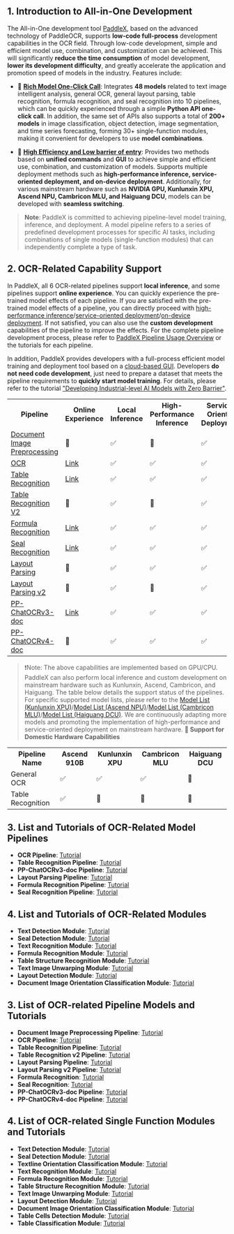 ## 1. Introduction to All-in-One Development

The All-in-One development tool [PaddleX](https://github.com/PaddlePaddle/PaddleX/tree/release/3.0-beta1), based on the advanced technology of PaddleOCR, supports **low-code full-process** development capabilities in the OCR field. Through low-code development, simple and efficient model use, combination, and customization can be achieved. This will significantly **reduce the time consumption** of model development, **lower its development difficulty**, and greatly accelerate the application and promotion speed of models in the industry. Features include:

* 🎨 [**Rich Model One-Click Call**](https://paddlepaddle.github.io/PaddleOCR/latest/en/paddlex/quick_start.html): Integrates **48 models** related to text image intelligent analysis, general OCR, general layout parsing, table recognition, formula recognition, and seal recognition into 10 pipelines, which can be quickly experienced through a simple **Python API one-click call**. In addition, the same set of APIs also supports a total of **200+ models** in image classification, object detection, image segmentation, and time series forecasting, forming 30+ single-function modules, making it convenient for developers to use **model combinations**.

* 🚀 [**High Efficiency and Low barrier of entry**](https://paddlepaddle.github.io/PaddleOCR/latest/en/paddlex/overview.html): Provides two methods based on **unified commands** and **GUI** to achieve simple and efficient use, combination, and customization of models. Supports multiple deployment methods such as **high-performance inference, service-oriented deployment, and on-device deployment**. Additionally, for various mainstream hardware such as **NVIDIA GPU, Kunlunxin XPU, Ascend NPU, Cambricon MLU, and Haiguang DCU**, models can be developed with **seamless switching**.

> **Note**: PaddleX is committed to achieving pipeline-level model training, inference, and deployment. A model pipeline refers to a series of predefined development processes for specific AI tasks, including combinations of single models (single-function modules) that can independently complete a type of task.
## 2. OCR-Related Capability Support

In PaddleX, all 6 OCR-related pipelines support **local inference**, and some pipelines support **online experience**. You can quickly experience the pre-trained model effects of each pipeline. If you are satisfied with the pre-trained model effects of a pipeline, you can directly proceed with [high-performance inference](https://github.com/PaddlePaddle/PaddleX/blob/release/3.0-beta1/docs/pipeline_deploy/high_performance_inference_en.md)/[service-oriented deployment](https://github.com/PaddlePaddle/PaddleX/blob/release/3.0-beta1/docs/pipeline_deploy/service_deploy_en.md)/[on-device deployment](https://paddlepaddle.github.io/PaddleX/latest/en/pipeline_deploy/on_device_deployment.html). If not satisfied, you can also use the **custom development** capabilities of the pipeline to improve the effects. For the complete pipeline development process, please refer to [PaddleX Pipeline Usage Overview](https://github.com/PaddlePaddle/PaddleX/blob/release/3.0-beta1/docs/pipeline_usage/pipeline_develop_guide_en.md) or the tutorials for each pipeline.

In addition, PaddleX provides developers with a full-process efficient model training and deployment tool based on a [cloud-based GUI](https://aistudio.baidu.com/pipeline/mine). Developers **do not need code development**, just need to prepare a dataset that meets the pipeline requirements to **quickly start model training**. For details, please refer to the tutorial ["Developing Industrial-level AI Models with Zero Barrier"](https://aistudio.baidu.com/practical/introduce/546656605663301).

<table>
    <tr>
        <th>Pipeline</th>
        <th>Online Experience</th>
        <th>Local Inference</th>
        <th>High-Performance Inference</th>
        <th>Service-Oriented Deployment</th>
        <th>On-Device Deployment</th>
        <th>Custom Development</th>
        <th><a href="https://aistudio.baidu.com/pipeline/mine">No-Code Development On AI Studio</a></td> 
    </tr>
   <tr>
        <td><a href="https://paddlepaddle.github.io/PaddleX/latest/en/pipeline_usage/tutorials/ocr_pipelines/doc_preprocessor.html">Document Image Preprocessing</a></td>
        <td>🚧</td>
        <td>✅</td>
        <td>🚧</td>
        <td>✅</td>
        <td>🚧</td>
        <td>✅</td>
        <td>🚧</td>
    </tr>
    <tr>
        <td><a href="https://paddlepaddle.github.io/PaddleX/latest/en/pipeline_usage/tutorials/ocr_pipelines/OCR.html">OCR</a></td>
        <td><a href = "https://aistudio.baidu.com/community/app/91660/webUI?source=appMineRecent">Link</a></td>
        <td>✅</td>
        <td>✅</td>
        <td>✅</td>
        <td>✅</td>
        <td>✅</td>
        <td>✅</td>
    </tr>
    <tr>
        <td><a href="https://paddlepaddle.github.io/PaddleX/latest/en/pipeline_usage/tutorials/ocr_pipelines/table_recognition.html">Table Recognition</a></td>
        <td><a href = "https://aistudio.baidu.com/community/app/91661?source=appMineRecent">Link</a></td>
        <td>✅</td>
        <td>✅</td>
        <td>✅</td>
        <td>🚧</td>
        <td>✅</td>
        <td>✅</td>
    </tr>
    <tr>
        <td><a href="https://paddlepaddle.github.io/PaddleX/latest/en/pipeline_usage/tutorials/ocr_pipelines/table_recognition_v2.html">Table Recognition V2</a></td>
        <td>🚧</td>
        <td>✅</td>
        <td>🚧</td>
        <td>✅</td>
        <td>🚧</td>
        <td>✅</td>
        <td>🚧</td>
    </tr>
   </tr>
        <tr>
        <td><a href="https://paddlepaddle.github.io/PaddleX/latest/en/pipeline_usage/tutorials/ocr_pipelines/formula_recognition.html">Formula Recognition</a></td>
        <td><a href = "https://aistudio.baidu.com/community/app/387976/webUI?source=appCenter">Link</a></td>
        <td>✅</td>
        <td>✅</td>
        <td>✅</td>
        <td>🚧</td>
        <td>✅</td>
        <td>✅</td>
    </tr>
    <tr>
        <td><a href="https://paddlepaddle.github.io/PaddleX/latest/en/pipeline_usage/tutorials/ocr_pipelines/seal_recognition.html">Seal Recognition</a></td>
        <td><a href = "https://aistudio.baidu.com/community/app/387977/webUI?source=appCenter">Link</a></td>
        <td>✅</td>
        <td>✅</td>
        <td>✅</td>
        <td>🚧</td>
        <td>✅</td>
        <td>✅</td>
    </tr>
    <tr>
        <td><a href="https://paddlepaddle.github.io/PaddleX/latest/en/pipeline_usage/tutorials/ocr_pipelines/layout_parsing.html">Layout Parsing</a></td>
        <td>🚧</td>
        <td>✅</td>
        <td>✅</td>
        <td>✅</td>
        <td>🚧</td>
        <td>✅</td>
        <td>🚧</td>
    </tr>
    <tr>
        <td><a href="https://paddlepaddle.github.io/PaddleX/latest/en/pipeline_usage/tutorials/ocr_pipelines/layout_parsing_v2.html">Layout Parsing v2</a></td>
        <td>🚧</td>
        <td>✅</td>
        <td>🚧</td>
        <td>✅</td>
        <td>🚧</td>
        <td>🚧</td>
        <td>🚧</td>
    </tr>
    <tr>
        <td><a href="https://paddlepaddle.github.io/PaddleX/latest/en/pipeline_usage/tutorials/information_extraction_pipelines/document_scene_information_extraction.html">PP-ChatOCRv3-doc</a></td>
        <td><a href = "https://aistudio.baidu.com/community/app/182491/webUI?source=appCenter">Link</a></td>
        <td>✅</td>
        <td>✅</td>
        <td>✅</td>
        <td>🚧</td>
        <td>✅</td>
        <td>✅</td>
    </tr>
    <tr>
        <td><a href="https://paddlepaddle.github.io/PaddleX/latest/en/pipeline_usage/tutorials/information_extraction_pipelines/document_scene_information_extraction.html">PP-ChatOCRv4-doc</a></td>
        <td>🚧</td>
        <td>✅</td>
        <td>✅</td>
        <td>✅</td>
        <td>🚧</td>
        <td>✅</td>
        <td>🚧</td>
    </tr>
</table>


</table>


> ❗Note: The above capabilities are implemented based on GPU/CPU. PaddleX can also perform local inference and custom development on mainstream hardware such as Kunlunxin, Ascend, Cambricon, and Haiguang. The table below details the support status of the pipelines. For specific supported model lists, please refer to the [Model List (Kunlunxin XPU)](https://github.com/PaddlePaddle/PaddleX/blob/release/3.0-beta1/docs/support_list/model_list_xpu_en.md)/[Model List (Ascend NPU)](https://github.com/PaddlePaddle/PaddleX/blob/release/3.0-beta1/docs/support_list/model_list_npu_en.md)/[Model List (Cambricon MLU)](https://github.com/PaddlePaddle/PaddleX/blob/release/3.0-beta1/docs/support_list/model_list_mlu_en.md)/[Model List (Haiguang DCU)](https://github.com/PaddlePaddle/PaddleX/blob/release/3.0-beta1/docs/support_list/model_list_dcu_en.md). We are continuously adapting more models and promoting the implementation of high-performance and service-oriented deployment on mainstream hardware.
**🚀 Support for Domestic Hardware Capabilities**

<table>
  <tr>
    <th>Pipeline Name</th>
    <th>Ascend 910B</th>
    <th>Kunlunxin XPU</th>
    <th>Cambricon MLU</th>
    <th>Haiguang DCU</th>
  </tr>
  <tr>
    <td>General OCR</td>
    <td>✅</td>
    <td>✅</td>
    <td>✅</td>
    <td>🚧</td>
  </tr>
  <tr>
    <td>Table Recognition</td>
    <td>✅</td>
    <td>🚧</td>
    <td>🚧</td>
    <td>🚧</td>
  </tr>
</table>

## 3. List and Tutorials of OCR-Related Model Pipelines

- **OCR Pipeline**: [Tutorial](https://paddlepaddle.github.io/PaddleX/latest/en/pipeline_usage/tutorials/ocr_pipelines/OCR.html)
- **Table Recognition Pipeline**: [Tutorial](https://paddlepaddle.github.io/PaddleX/latest/en/pipeline_usage/tutorials/ocr_pipelines/table_recognition.html)
- **PP-ChatOCRv3-doc Pipeline**: [Tutorial](https://paddlepaddle.github.io/PaddleX/latest/en/pipeline_usage/tutorials/information_extraction_pipelines/document_scene_information_extraction.html)
- **Layout Parsing Pipeline**: [Tutorial](https://paddlepaddle.github.io/PaddleX/latest/en/pipeline_usage/tutorials/ocr_pipelines/layout_parsing.html)
- **Formula Recognition Pipeline**: [Tutorial](https://paddlepaddle.github.io/PaddleX/latest/en/pipeline_usage/tutorials/ocr_pipelines/formula_recognition.html)
- **Seal Recognition Pipeline**: [Tutorial](https://paddlepaddle.github.io/PaddleX/latest/en/pipeline_usage/tutorials/ocr_pipelines/seal_recognition.html)

## 4. List and Tutorials of OCR-Related Modules

- **Text Detection Module**: [Tutorial](https://paddlepaddle.github.io/PaddleX/latest/en/module_usage/tutorials/ocr_modules/text_detection.html)
- **Seal Detection Module**: [Tutorial](https://paddlepaddle.github.io/PaddleX/latest/en/module_usage/tutorials/ocr_modules/seal_text_detection.html)
- **Text Recognition Module**: [Tutorial](https://paddlepaddle.github.io/PaddleX/latest/en/module_usage/tutorials/ocr_modules/text_recognition.html)
- **Formula Recognition Module**: [Tutorial](https://paddlepaddle.github.io/PaddleX/latest/en/module_usage/tutorials/ocr_modules/formula_recognition.html)
- **Table Structure Recognition Module**: [Tutorial](https://paddlepaddle.github.io/PaddleX/latest/en/module_usage/tutorials/ocr_modules/table_structure_recognition.html)
- **Text Image Unwarping Module**: [Tutorial](https://paddlepaddle.github.io/PaddleX/latest/en/module_usage/tutorials/ocr_modules/text_image_unwarping.html)
- **Layout Detection Module**: [Tutorial](https://paddlepaddle.github.io/PaddleX/latest/en/module_usage/tutorials/ocr_modules/layout_detection.html)
- **Document Image Orientation Classification Module**: [Tutorial](https://paddlepaddle.github.io/PaddleX/latest/en/module_usage/tutorials/ocr_modules/doc_img_orientation_classification.html)




## 3. List of OCR-related Pipeline Models and Tutorials

- **Document Image Preprocessing Pipeline**: [Tutorial](https://paddlepaddle.github.io/PaddleX/latest/en/pipeline_usage/tutorials/ocr_pipelines/doc_preprocessor.html)
- **OCR Pipeline**: [Tutorial](https://paddlepaddle.github.io/PaddleX/latest/en/pipeline_usage/tutorials/ocr_pipelines/OCR.html)
- **Table Recognition Pipeline**: [Tutorial](https://paddlepaddle.github.io/PaddleX/latest/en/pipeline_usage/tutorials/ocr_pipelines/table_recognition.html)
- **Table Recognition v2 Pipeline**: [Tutorial](https://paddlepaddle.github.io/PaddleX/latest/en/pipeline_usage/tutorials/ocr_pipelines/table_recognition_v2.html)
- **Layout Parsing Pipeline**: [Tutorial](https://paddlepaddle.github.io/PaddleX/latest/en/pipeline_usage/tutorials/ocr_pipelines/layout_parsing.html)
- **Layout Parsing v2 Pipeline**: [Tutorial](https://paddlepaddle.github.io/PaddleX/latest/en/pipeline_usage/tutorials/ocr_pipelines/layout_parsing_v2.html)
- **Formula Recognition**: [Tutorial](https://paddlepaddle.github.io/PaddleX/latest/en/pipeline_usage/tutorials/ocr_pipelines/formula_recognition.html)
- **Seal Recognition**: [Tutorial](https://paddlepaddle.github.io/PaddleX/latest/en/pipeline_usage/tutorials/ocr_pipelines/seal_recognition.html)
- **PP-ChatOCRv3-doc Pipeline**: [Tutorial](https://paddlepaddle.github.io/PaddleX/latest/en/pipeline_usage/tutorials/information_extraction_pipelines/document_scene_information_extraction_v3.html)
- **PP-ChatOCRv4-doc Pipeline**: [Tutorial](https://paddlepaddle.github.io/PaddleX/latest/en/pipeline_usage/tutorials/information_extraction_pipelines/document_scene_information_extraction_v4.html)

## 4. List of OCR-related Single Function Modules and Tutorials

- **Text Detection Module**: [Tutorial](https://paddlepaddle.github.io/PaddleX/latest/en/module_usage/tutorials/ocr_modules/text_detection.html)
- **Seal Detection Module**: [Tutorial](https://paddlepaddle.github.io/PaddleX/latest/en/module_usage/tutorials/ocr_modules/seal_text_detection.html)
- **Textline Orientation Classification Module**: [Tutorial](https://paddlepaddle.github.io/PaddleX/latest/en/module_usage/tutorials/ocr_modules/textline_orientation_classification.html)
- **Text Recognition Module**: [Tutorial](https://paddlepaddle.github.io/PaddleX/latest/en/module_usage/tutorials/ocr_modules/text_recognition.html)
- **Formula Recognition Module**: [Tutorial](https://paddlepaddle.github.io/PaddleX/latest/en/module_usage/tutorials/ocr_modules/formula_recognition.html)
- **Table Structure Recognition Module**: [Tutorial](https://paddlepaddle.github.io/PaddleX/latest/en/module_usage/tutorials/ocr_modules/table_structure_recognition.html)
- **Text Image Unwarping Module**: [Tutorial](https://paddlepaddle.github.io/PaddleX/latest/en/module_usage/tutorials/ocr_modules/text_image_unwarping.html)
- **Layout Detection Module**: [Tutorial](https://paddlepaddle.github.io/PaddleX/latest/en/module_usage/tutorials/ocr_modules/layout_detection.html)
- **Document Image Orientation Classification Module**: [Tutorial](https://paddlepaddle.github.io/PaddleX/latest/en/module_usage/tutorials/ocr_modules/doc_img_orientation_classification.html)
- **Table Cells Detection Module**: [Tutorial](https://paddlepaddle.github.io/PaddleX/latest/en/module_usage/tutorials/ocr_modules/table_cells_detection.html)
- **Table Classification Module**: [Tutorial](https://paddlepaddle.github.io/PaddleX/latest/en/module_usage/tutorials/ocr_modules/table_classification.html)
